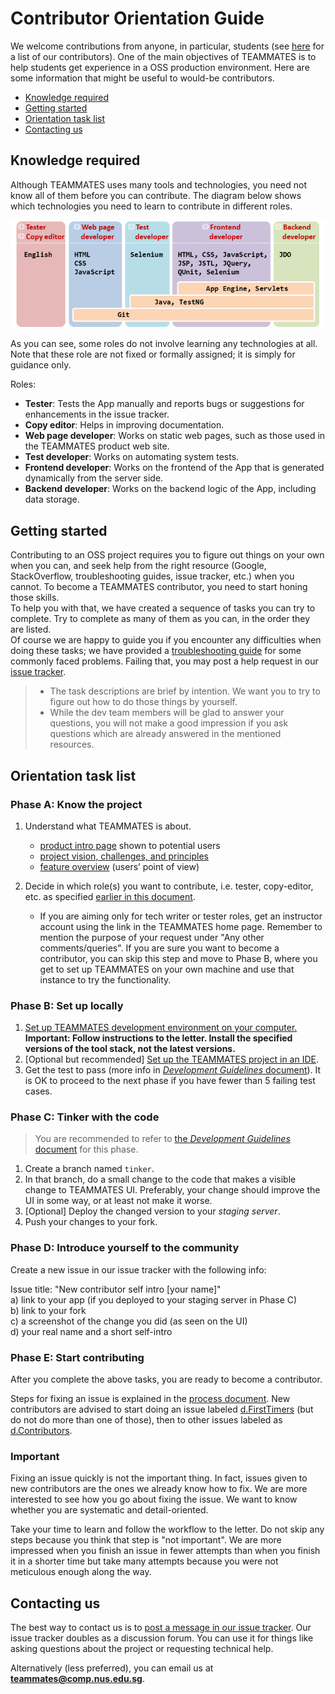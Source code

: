 # **Contributor Orientation Guide**

We welcome contributions from anyone, in particular, students (see [here](https://teammatesv4.appspot.com/about.jsp) for a list of our contributors). One of the main objectives of TEAMMATES is to help students get experience in a OSS production environment. Here are some information that might be useful to would-be contributors.

* [Knowledge required](#knowledge-required)
* [Getting started](#getting-started)
* [Orientation task list](#orientation-task-list)
* [Contacting us](#contacting-us)

## Knowledge required

Although TEAMMATES uses many tools and technologies, you need not know all of them before you can contribute. The diagram below shows which technologies you need to learn to contribute in different roles.

![RolesAndTechnologies.png](images/RolesAndTechnologies.png)

As you can see, some roles do not involve learning any technologies at all.
Note that these role are not fixed or formally assigned; it is simply for guidance only.

Roles:

* **Tester**: Tests the App manually and reports bugs or suggestions for enhancements in the issue tracker.
* **Copy editor**: Helps in improving documentation.
* **Web page developer**: Works on static web pages, such as those used in the TEAMMATES product web site.
* **Test developer**: Works on automating system tests.
* **Frontend developer**: Works on the frontend of the App that is generated dynamically from the server side.
* **Backend developer**: Works on the backend logic of the App, including data storage.

## Getting started

Contributing to an OSS project requires you to figure out things on your own when you can, and seek help from the right resource (Google, StackOverflow, troubleshooting guides, issue tracker, etc.) when you cannot. To become a TEAMMATES contributor, you need to start honing those skills.<br>
To help you with that, we have created a sequence of tasks you can try to complete. Try to complete as many of them as you can, in the order they are listed.<br>
Of course we are happy to guide you if you encounter any difficulties when doing these tasks; we have provided a [troubleshooting guide](troubleshooting-guide.md) for some commonly faced problems. Failing that, you may post a help request in our [issue tracker](https://github.com/TEAMMATES/teammates/issues).

> - The task descriptions are brief by intention. We want you to try to figure out how to do those things by yourself.
> - While the dev team members will be glad to answer your questions, you will not make a good impression if you ask questions which are already answered in the mentioned resources.

## Orientation task list

### **Phase A**: Know the project

1. Understand what TEAMMATES is about.
   * [product intro page](https://teammatesv4.appspot.com) shown to potential users
   * [project vision, challenges, and principles](overview.md)
   * [feature overview](https://teammatesv4.appspot.com/features.jsp) (users’ point of view)

1. Decide in which role(s) you want to contribute, i.e. tester, copy-editor, etc. as specified [earlier in this document](#knowledge-required).
   * If you are aiming only for tech writer or tester roles, get an instructor account using the link in the TEAMMATES home page. Remember to mention the purpose of your request under "Any other comments/queries". If you are sure you want to become a contributor, you can skip this step and move to Phase B, where you get to set up TEAMMATES on your own machine and use that instance to try the functionality.

### **Phase B**: Set up locally

1. [Set up TEAMMATES development environment on your computer.](setting-up.md)<br>
   **Important: Follow instructions to the letter. Install the specified versions of the tool stack, not the latest versions.**
1. [Optional but recommended] [Set up the TEAMMATES project in an IDE](ide-usage.md).
1. Get the test to pass (more info in [_Development Guidelines_ document](development.md)). It is OK to proceed to the next phase if you have fewer than 5 failing test cases.

### **Phase C**: Tinker with the code

> You are recommended to refer to [the _Development Guidelines_ document](development.md) for this phase.

1. Create a branch named `tinker`.
1. In that branch, do a small change to the code that makes a visible change to TEAMMATES UI. Preferably, your change should improve the UI in some way, or at least not make it worse.
1. [Optional] Deploy the changed version to your _staging server_.
1. Push your changes to your fork.

### **Phase D**: Introduce yourself to the community

Create a new issue in our issue tracker with the following info:

Issue title: "New contributor self intro [your name]"<br>
a) link to your app (if you deployed to your staging server in Phase C)<br>
b) link to your fork<br>
c) a screenshot of the change you did (as seen on the UI)<br>
d) your real name and a short self-intro

### **Phase E**: Start contributing

After you complete the above tasks, you are ready to become a contributor.

Steps for fixing an issue is explained in the [process document](process.md). New contributors are advised to start doing an issue labeled [d.FirstTimers](https://github.com/TEAMMATES/teammates/issues?utf8=%E2%9C%93&q=is%3Aissue+is%3Aopen+label%3Ad.FirstTimers) (but do not do more than one of those), then to other issues labeled as [d.Contributors](https://github.com/TEAMMATES/teammates/issues?utf8=%E2%9C%93&q=is%3Aissue+is%3Aopen+label%3Ad.Contributors).

### **Important**

Fixing an issue quickly is not the important thing. In fact, issues given to new contributors are the ones we already know how to fix.
We are more interested to see how you go about fixing the issue. We want to know whether you are systematic and detail-oriented.

Take your time to learn and follow the workflow to the letter. Do not skip any steps because you think that step is "not important". We are more impressed when you finish an issue in fewer attempts than when you finish it in a shorter time but take many attempts because you were not meticulous enough along the way.

## Contacting us

The best way to contact us is to [post a message in our issue tracker](https://github.com/TEAMMATES/teammates/issues/new). Our issue tracker doubles as a discussion forum. You can use it for things like asking questions about the project or requesting technical help.

Alternatively (less preferred), you can email us at **teammates@comp.nus.edu.sg**.
